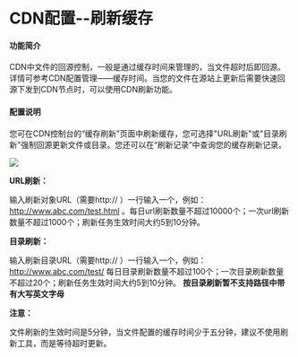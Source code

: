 # CDN配置--刷新缓存

#### 功能简介

CDN中文件的回源控制，一般是通过缓存时间来管理的，当文件超时后即回源。详情可参考CDN配置管理——缓存时间。当您的文件在源站上更新后需要快速回源下发到CDN节点时，可以使用CDN刷新功能。

#### 配置说明

您可在CDN控制台的“缓存刷新”页面中刷新缓存，您可选择"URL刷新"或"目录刷新"强制回源更新文件或目录。您还可以在“刷新记录”中查询您的缓存刷新记录。

![](//mccdn.qcloud.com/static/img/a2ffde8530e5c0b6107ce4f838697916/image.png)

**URL刷新：**

输入刷新对象URL（需要http:// ）一行输入一个，例如：http://www.abc.com/test.html 。每日url刷新数量不超过10000个；一次url刷新数量不超过1000个；刷新任务生效时间大约5到10分钟。

**目录刷新：**

输入刷新目录URL（需要http:// ）一行输入一个，例如：http://www.abc.com/test/ 每日目录刷新数量不超过100个；一次目录刷新数量不超过20个；刷新任务生效时间大约5到10分钟。
**按目录刷新暂不支持路径中带有大写英文字母**

**注意：**

文件刷新的生效时间是5分钟，当文件配置的缓存时间少于五分钟，建议不使用刷新工具，而是等待超时更新。